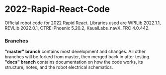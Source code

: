 # 2022-Rapid-React-Code
Official robot code for 2022 Rapid React. Libraries used are WPILib 2022.1.1, REVLib 2022.0.1, CTRE-Phoenix 5.20.2, KauaiLabs_navX_FRC 4.0.442.
### Branches
**"master" branch** contains most development and changes. All other branches will be forked from master,
then merged back in after testing.
<br>
**"docs" branch** contains documentation on how the code works, its structure, notes, and the robot electrical schematics.
<br>
